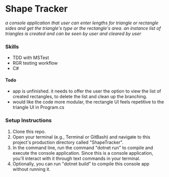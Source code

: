 # Shape Tracker
_a console application that user can enter lengths for triangle or rectangle sides and get the triangle's type or the rectangle's area.  an instance list of triangles is created and can be seen by user and cleared by user_

### Skills
* TDD with MSTest
* RGR testing workflow
* C#

#### Todo
* app is unfinished. it needs to offer the user the option to view the list of created rectangles, to delete the list and clean up the branching.
* would like the code more modular, the rectangle UI feels repetitive to the triangle UI in Program.cs

### Setup Instructions

1. Clone this repo.
2. Open your terminal (e.g., Terminal or GitBash) and navigate to this project's production directory called "ShapeTracker".
3. In the command line, run the command "dotnet run" to compile and execute the console application. Since this is a console application, you'll interact with it through text commands in your terminal.
4. Optionally, you can run "dotnet build" to compile this console app without running it.